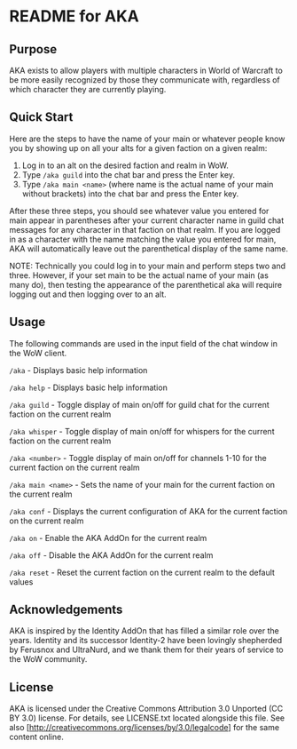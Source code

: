 # README for AKA

## Purpose
AKA exists to allow players with multiple characters in World of Warcraft to be more easily recognized by those they communicate with, regardless of which character they are currently playing.


## Quick Start
Here are the steps to have the name of your main or whatever people know you by showing up on all your alts for a given faction on a given realm:

1. Log in to an alt on the desired faction and realm in WoW.
2. Type `/aka guild` into the chat bar and press the Enter key.
3. Type `/aka main <name>` (where name is the actual name of your main without brackets) into the chat bar and press the Enter key.

After these three steps, you should see whatever value you entered for main appear in parentheses after your current character name in guild chat messages for any character in that faction on that realm. If you are logged in as a character with the name matching the value you entered for main, AKA will automatically leave out the parenthetical display of the same name.

NOTE: Technically you could log in to your main and perform steps two and three. However, if your set main to be the actual name of your main (as many do), then testing the appearance of the parenthetical aka will require logging out and then logging over to an alt.


## Usage

The following commands are used in the input field of the chat window in the WoW client.

`/aka` - Displays basic help information

`/aka help` - Displays basic help information

`/aka guild` - Toggle display of main on/off for guild chat for the current faction on the current realm

`/aka whisper` - Toggle display of main on/off for whispers for the current faction on the current realm

`/aka <number>` - Toggle display of main on/off for channels 1-10 for the current faction on the current realm

`/aka main <name>` - Sets the name of your main for the current faction on the current realm

`/aka conf` - Displays the current configuration of AKA for the current faction on the current realm

`/aka on` - Enable the AKA AddOn for the current realm

`/aka off` - Disable the AKA AddOn for the current realm

`/aka reset` - Reset the current faction on the current realm to the default values


## Acknowledgements

AKA is inspired by the Identity AddOn that has filled a similar role over the years. Identity and its successor Identity-2 have been lovingly shepherded by Ferusnox and UltraNurd, and we thank them for their years of service to the WoW community.


## License

AKA is licensed under the Creative Commons Attribution 3.0 Unported (CC BY 3.0) license. For details, see LICENSE.txt located alongside this file. See also [http://creativecommons.org/licenses/by/3.0/legalcode] for the same content online.
